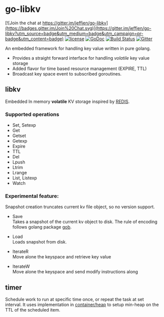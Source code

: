 # go-libkv

[![Join the chat at https://gitter.im/jeffjen/go-libkv](https://badges.gitter.im/Join%20Chat.svg)](https://gitter.im/jeffjen/go-libkv?utm_source=badge&utm_medium=badge&utm_campaign=pr-badge&utm_content=badge)
[![license](http://img.shields.io/badge/license-MIT-blue.svg)](https://raw.githubusercontent.com/jeffjen/go-libkv/master/LICENSE)
[![GoDoc](https://godoc.org/github.com/jeffjen/go-libkv?status.png)](https://godoc.org/github.com/jeffjen/go-libkv)
[![Build Status](https://travis-ci.org/jeffjen/go-libkv.svg?branch=master)](https://travis-ci.org/jeffjen/go-libkv)
[![Gitter](https://badges.gitter.im/Join%20Chat.svg)](https://gitter.im/jeffjen/go-libkv?utm_source=badge&utm_medium=badge&utm_campaign=pr-badge)

An embedded framework for handling key value written in pure golang.

- Provides a straight forward interface for handling *volatile* key value storage
- Added flavor for time based resource management (EXPIRE, TTL)
- Broadcast key space event to subscribed goroutines.

## libkv

Embedded In memory **volatile** KV storage inspired by [REDIS](http://redis.io/).

### Supported operations

- Set, Setexp
- Get
- Getset
- Getexp
- Expire
- TTL
- Del
- Lpush
- Ltrim
- Lrange
- List, Listexp
- Watch

### Experimental feature:
Snapshot creation truncates current kv file object, so no version support.

- Save  
    Takes a snapshot of the current kv object to disk.  The rule of encoding
follows golang package [gob](https://golang.org/pkg/encoding/gob/).
- Load  
    Loads snapshot from disk.

- IterateR  
    Move alone the keyspace and retrieve key value

- IterateW  
    Move alone the keyspace and send modify instructions along

## timer

Schedule work to run at specific time once, or repeat the task at set interval.
It uses implementation in [container/heap](http://golang.org/pkg/container/heap/)
to setup min-heap on the TTL of the scheduled item.
